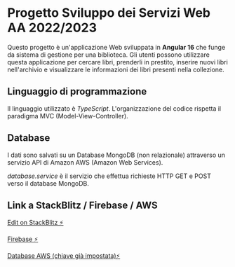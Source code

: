 # Progetto Sviluppo dei Servizi Web AA 2022/2023

Questo progetto è un'applicazione Web sviluppata in <b>Angular 16</b> che funge da sistema di gestione per una biblioteca. Gli utenti possono utilizzare questa applicazione per cercare libri, prenderli in prestito, inserire nuovi libri nell'archivio e visualizzare le informazioni dei libri presenti nella collezione.

## Linguaggio di programmazione

Il linguaggio utilizzato è <i>TypeScript</i>. L'organizzazione del codice rispetta il paradigma MVC (Model-View-Controller).

## Database

I dati sono salvati su un Database MongoDB (non relazionale) attraverso un servizio API di Amazon AWS (Amazon Web Services).

<i>database.service</i> è il servizio che effettua richieste HTTP GET e POST verso il database MongoDB.

## Link a StackBlitz / Firebase / AWS

[Edit on StackBlitz ⚡️](https://stackblitz.com/edit/progettossw-ilsamaritano)

[Firebase ⚡️](https://progettossw-vincesamma.firebaseapp.com/?942314)

[Database AWS (chiave già impostata)⚡️](https://eu-central-1.aws.data.mongodb-api.com/app/kvaas-giwjg/endpoint/get?key=f91a18be)
